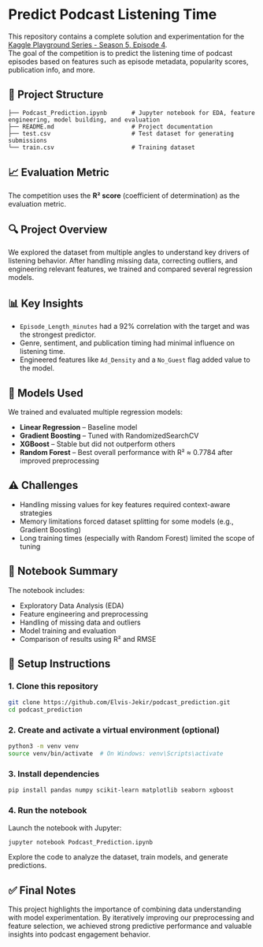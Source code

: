 # Predict Podcast Listening Time

This repository contains a complete solution and experimentation for the [Kaggle Playground Series - Season 5, Episode 4](https://www.kaggle.com/competitions/playground-series-s5e4/overview).  
The goal of the competition is to predict the listening time of podcast episodes based on features such as episode metadata, popularity scores, publication info, and more.

## 📁 Project Structure
```
├── Podcast_Prediction.ipynb       # Jupyter notebook for EDA, feature engineering, model building, and evaluation
├── README.md                      # Project documentation
├── test.csv                       # Test dataset for generating submissions
└── train.csv                      # Training dataset
```

## 📈 Evaluation Metric
The competition uses the **R² score** (coefficient of determination) as the evaluation metric.

## 🔍 Project Overview
We explored the dataset from multiple angles to understand key drivers of listening behavior. After handling missing data, correcting outliers, and engineering relevant features, we trained and compared several regression models.

## 📊 Key Insights
- `Episode_Length_minutes` had a 92% correlation with the target and was the strongest predictor.
- Genre, sentiment, and publication timing had minimal influence on listening time.
- Engineered features like `Ad_Density` and a `No_Guest` flag added value to the model.

## 🤖 Models Used
We trained and evaluated multiple regression models:
- **Linear Regression** – Baseline model
- **Gradient Boosting** – Tuned with RandomizedSearchCV
- **XGBoost** – Stable but did not outperform others
- **Random Forest** – Best overall performance with R² ≈ 0.7784 after improved preprocessing

## ⚠️ Challenges
- Handling missing values for key features required context-aware strategies
- Memory limitations forced dataset splitting for some models (e.g., Gradient Boosting)
- Long training times (especially with Random Forest) limited the scope of tuning

## 🧪 Notebook Summary
The notebook includes:
- Exploratory Data Analysis (EDA)
- Feature engineering and preprocessing
- Handling of missing data and outliers
- Model training and evaluation
- Comparison of results using R² and RMSE

## 🚀 Setup Instructions

### 1. Clone this repository
```bash
git clone https://github.com/Elvis-Jekir/podcast_prediction.git
cd podcast_prediction
```

### 2. Create and activate a virtual environment (optional)
```bash
python3 -m venv venv
source venv/bin/activate  # On Windows: venv\Scripts\activate
```

### 3. Install dependencies
```bash
pip install pandas numpy scikit-learn matplotlib seaborn xgboost
```

### 4. Run the notebook
Launch the notebook with Jupyter:
```bash
jupyter notebook Podcast_Prediction.ipynb
```
Explore the code to analyze the dataset, train models, and generate predictions.

## ✅ Final Notes
This project highlights the importance of combining data understanding with model experimentation. By iteratively improving our preprocessing and feature selection, we achieved strong predictive performance and valuable insights into podcast engagement behavior.
